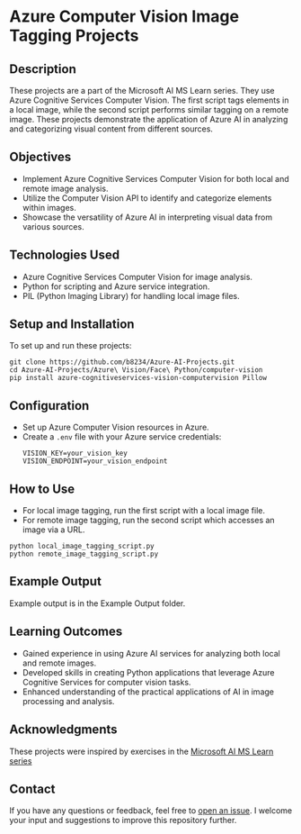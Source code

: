 # Azure Computer Vision Image Tagging Projects

## Description
These projects are a part of the Microsoft AI MS Learn series. They use Azure Cognitive Services Computer Vision. The first script tags elements in a local image, while the second script performs similar tagging on a remote image. These projects demonstrate the application of Azure AI in analyzing and categorizing visual content from different sources.

## Objectives
- Implement Azure Cognitive Services Computer Vision for both local and remote image analysis.
- Utilize the Computer Vision API to identify and categorize elements within images.
- Showcase the versatility of Azure AI in interpreting visual data from various sources.

## Technologies Used
- Azure Cognitive Services Computer Vision for image analysis.
- Python for scripting and Azure service integration.
- PIL (Python Imaging Library) for handling local image files.

## Setup and Installation
To set up and run these projects:

```
git clone https://github.com/b8234/Azure-AI-Projects.git
cd Azure-AI-Projects/Azure\ Vision/Face\ Python/computer-vision
pip install azure-cognitiveservices-vision-computervision Pillow
```

## Configuration
- Set up Azure Computer Vision resources in Azure.
- Create a `.env` file with your Azure service credentials:
  ```
  VISION_KEY=your_vision_key
  VISION_ENDPOINT=your_vision_endpoint
  ```

## How to Use
- For local image tagging, run the first script with a local image file.
- For remote image tagging, run the second script which accesses an image via a URL.

```
python local_image_tagging_script.py
python remote_image_tagging_script.py
```

## Example Output
Example output is in the Example Output folder.

## Learning Outcomes
- Gained experience in using Azure AI services for analyzing both local and remote images.
- Developed skills in creating Python applications that leverage Azure Cognitive Services for computer vision tasks.
- Enhanced understanding of the practical applications of AI in image processing and analysis.

## Acknowledgments
These projects were inspired by exercises in the [Microsoft AI MS Learn series](https://learn.microsoft.com/en-us/training/)


## Contact

If you have any questions or feedback, feel free to [open an issue](https://github.com/b8234/Azure-AI-Projects/issues/new). I welcome your input and suggestions to improve this repository further.

